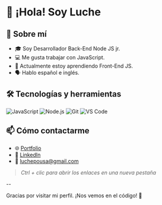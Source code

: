 # 👋 ¡Hola! Soy Luche

## 🚀 Sobre mí

- 🎓 Soy Desarrollador Back-End Node JS jr.
- 💻 Me gusta trabajar con JavaScript.
- 🌱 Actualmente estoy aprendiendo Front-End JS.
- 🗣️ Hablo español e inglés.

## 🛠️ Tecnologías y herramientas

![JavaScript](https://img.shields.io/badge/JavaScript-F7DF1E?style=flat&logo=javascript&logoColor=black)
![Node.js](https://img.shields.io/badge/Node.js-339933?style=flat&logo=nodedotjs&logoColor=white)
![Git](https://img.shields.io/badge/Git-F05032?style=flat&logo=git&logoColor=white)
![VS Code](https://img.shields.io/badge/VS_Code-007ACC?style=flat&logo=visual-studio-code&logoColor=white)

## 📫 Cómo contactarme

<ul>
  <li>🌐 <a href="https://luchepousa.com" target="_blank" rel="noopener noreferrer">Portfolio</a></li>
  <li>💼 <a href="https://linkedin.com/in/luche" target="_blank" rel="noopener noreferrer">LinkedIn</a></li>
  <li>📧 <a href="mailto:luchepousa@gmail.com">luchepousa@gmail.com</a></li>
</ul>

> _Ctrl + clic para abrir los enlaces en una nueva pestaña_

--

Gracias por visitar mi perfil. ¡Nos vemos en el código! 🚀
